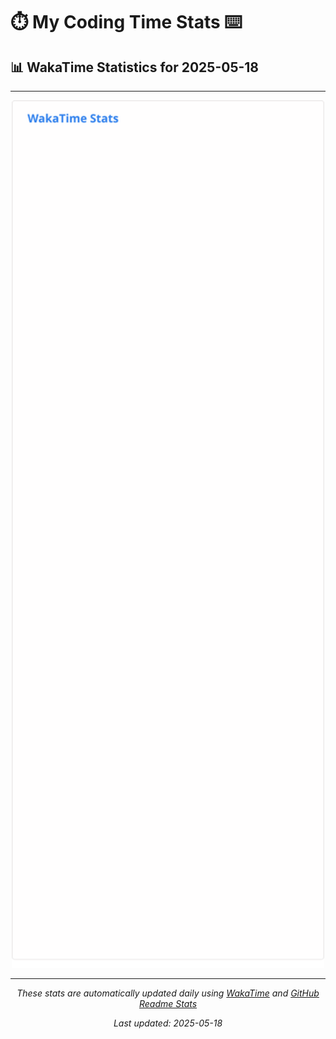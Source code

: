 # ⏱️ My Coding Time Stats ⌨️

## 📊 WakaTime Statistics for 2025-05-18

---

<div align="center">

<img src="./images/wakatime-stats-2025-05-18.svg" alt="WakaTime Stats" width="500">

</div>

---

<div align="center">

*These stats are automatically updated daily using [WakaTime](https://wakatime.com) and [GitHub Readme Stats](https://github.com/anuraghazra/github-readme-stats)*

*Last updated: 2025-05-18*
</div>
